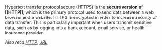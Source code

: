 Hypertext transfer protocol secure (HTTPS) is the **secure version of [[HTTP]]**, which is the primary protocol used to send data between a web browser and a website.
HTTPS is encrypted in order to increase security of data transfer.
This is particularly important when users transmit sensitive data, such as by logging into a bank account, email service, or health insurance provider.

*Also read [HTTP](/note/HTTP), [URL](/note/URL)*